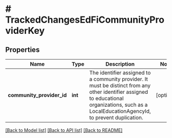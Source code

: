 # # TrackedChangesEdFiCommunityProviderKey

## Properties

Name | Type | Description | Notes
------------ | ------------- | ------------- | -------------
**community_provider_id** | **int** | The identifier assigned to a community provider. It must be distinct from any other identifier assigned to educational organizations, such as a LocalEducationAgencyId, to prevent duplication. | [optional]

[[Back to Model list]](../../README.md#models) [[Back to API list]](../../README.md#endpoints) [[Back to README]](../../README.md)
